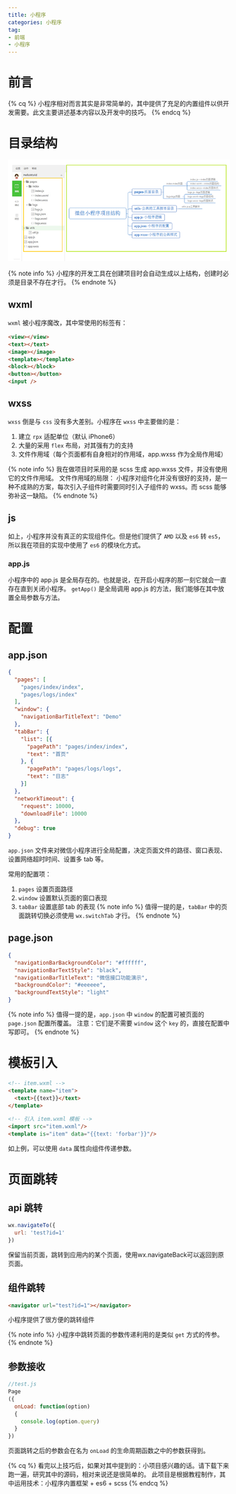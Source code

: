 ```yaml
---
title: 小程序
categories: 小程序
tag: 
- 前端
- 小程序
---
```


# 前言

{% cq %}
小程序相对而言其实是非常简单的，其中提供了充足的内置组件以供开发需要。此文主要讲述基本内容以及开发中的技巧。
{% endcq %}

# 目录结构

<img src='/images/applets/Applet.png' />

{% note info %}
小程序的开发工具在创建项目时会自动生成以上结构，创建时必须是目录不存在才行。
{% endnote %}

## wxml
`wxml` 被小程序魔改，其中常使用的标签有：
```html
<view></view>
<text></text>
<image></image>
<template></template>
<block></block>
<button></button>
<input />
```

## wxss
`wxss` 倒是与 `css` 没有多大差别。小程序在 `wxss` 中主要做的是：
1. 建立 `rpx` 适配单位（默认 iPhone6）
2. 大量的采用 `flex` 布局，对其强有力的支持
3. 文件作用域（每个页面都有自身相对的作用域，app.wxss 作为全局作用域）

{% note info %}
我在做项目时采用的是 scss 生成 app.wxss 文件，并没有使用它的文件作用域。
文件作用域的局限：
小程序对组件化并没有很好的支持，是一种不成熟的方案，每次引入子组件时需要同时引入子组件的 wxss。而 scss 能够弥补这一缺陷。
{% endnote %}

## js
如上，小程序并没有真正的实现组件化。但是他们提供了 `AMD` 以及 `es6` 转 `es5`，所以我在项目的实现中使用了 `es6` 的模块化方式。

### app.js
小程序中的 app.js 是全局存在的。也就是说，在开启小程序的那一刻它就会一直存在直到关闭小程序。
`getApp()` 是全局调用 app.js 的方法，我们能够在其中放置全局参数与方法。

# 配置

## app.json
```json
{
  "pages": [
    "pages/index/index",
    "pages/logs/index"
  ],
  "window": {
    "navigationBarTitleText": "Demo"
  },
  "tabBar": {
    "list": [{
      "pagePath": "pages/index/index",
      "text": "首页"
    }, {
      "pagePath": "pages/logs/logs",
      "text": "日志"
    }]
  },
  "networkTimeout": {
    "request": 10000,
    "downloadFile": 10000
  },
  "debug": true
}
```
`app.json` 文件来对微信小程序进行全局配置，决定页面文件的路径、窗口表现、设置网络超时时间、设置多 tab 等。

常用的配置项：
1. `pages` 设置页面路径
2. `window` 设置默认页面的窗口表现
3. `tabBar` 设置底部 tab 的表现
{% note info %}
值得一提的是，`tabBar` 中的页面跳转切换必须使用 `wx.switchTab` 才行。
{% endnote %}

## page.json
```json
{
  "navigationBarBackgroundColor": "#ffffff",
  "navigationBarTextStyle": "black",
  "navigationBarTitleText": "微信接口功能演示",
  "backgroundColor": "#eeeeee",
  "backgroundTextStyle": "light"
}
```
{% note info %}
值得一提的是，`app.json` 中 `window` 的配置可被页面的 `page.json` 配置所覆盖。
注意：它们是不需要 `window` 这个 `key` 的，直接在配置中写即可。
{% endnote %}

# 模板引入
```html
<!-- item.wxml -->
<template name="item">
  <text>{{text}}</text>
</template>
```
```html
<!-- 引入 item.wxml 模板 -->
<import src="item.wxml"/>
<template is="item" data="{{text: 'forbar'}}"/>
```
如上例，可以使用 `data` 属性向组件传递参数。

# 页面跳转

## api 跳转
```js
wx.navigateTo({
  url: 'test?id=1'
})
```
保留当前页面，跳转到应用内的某个页面，使用wx.navigateBack可以返回到原页面。

## 组件跳转
```html
<navigator url="test?id=1"></navigator>
```
小程序提供了很方便的跳转组件

{% note info %}
小程序中跳转页面的参数传递利用的是类似 `get` 方式的传参。
{% endnote %}

## 参数接收
```js
//test.js
Page
({
  onLoad: function(option)
  {
    console.log(option.query)
  }
})
```
页面跳转之后的参数会在名为 `onLoad` 的生命周期函数之中的参数获得到。

{% cq %}
看完以上技巧后，如果对其中提到的：<a src='https://github.com/FriendlyJesse/ReaderAndMovie'>小项目</a>感兴趣的话。请下载下来跑一遍，研究其中的源码，相对来说还是很简单的。
此<a src='https://github.com/FriendlyJesse/ReaderAndMovie'>项目</a>是根据教程制作，其中运用技术：小程序内置框架 + es6 + scss
{% endcq %}